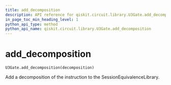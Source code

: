 ```yaml
---
title: add_decomposition
description: API reference for qiskit.circuit.library.U3Gate.add_decomposition
in_page_toc_min_heading_level: 1
python_api_type: method
python_api_name: qiskit.circuit.library.U3Gate.add_decomposition
---
```


# add\_decomposition

<span id="qiskit.circuit.library.U3Gate.add_decomposition" />

`U3Gate.add_decomposition(decomposition)`

Add a decomposition of the instruction to the SessionEquivalenceLibrary.

